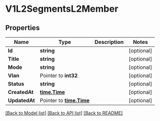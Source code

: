 # V1L2SegmentsL2Member

## Properties

Name | Type | Description | Notes
------------ | ------------- | ------------- | -------------
**Id** | **string** |  | [optional] 
**Title** | **string** |  | [optional] 
**Mode** | **string** |  | [optional] 
**Vlan** | Pointer to **int32** |  | [optional] 
**Status** | **string** |  | [optional] 
**CreatedAt** | [**time.Time**](time.Time.md) |  | [optional] 
**UpdatedAt** | Pointer to [**time.Time**](time.Time.md) |  | [optional] 

[[Back to Model list]](../README.md#documentation-for-models) [[Back to API list]](../README.md#documentation-for-api-endpoints) [[Back to README]](../README.md)



